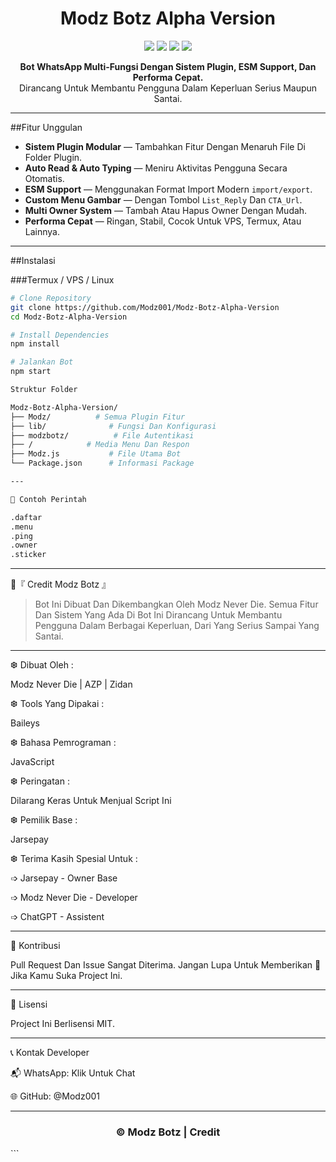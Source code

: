 <h1 align="center">Modz Botz Alpha Version</h1>
<p align="center">
  <img src="https://img.shields.io/github/stars/Modz001/Modz-Botz-Alpha-Version?style=flat-square" />
  <img src="https://img.shields.io/github/forks/Modz001/Modz-Botz-Alpha-Version?style=flat-square" />
  <img src="https://img.shields.io/github/license/Modz001/Modz-Botz-Alpha-Version?style=flat-square" />
  <img src="https://img.shields.io/badge/Made%20With-JavaScript-yellow?style=flat-square&logo=javascript" />
</p>

<p align="center">
  <b>Bot WhatsApp Multi-Fungsi Dengan Sistem Plugin, ESM Support, Dan Performa Cepat.</b><br>
  Dirancang Untuk Membantu Pengguna Dalam Keperluan Serius Maupun Santai.
</p>

---

##Fitur Unggulan

- **Sistem Plugin Modular** — Tambahkan Fitur Dengan Menaruh File Di Folder Plugin.
- **Auto Read & Auto Typing** — Meniru Aktivitas Pengguna Secara Otomatis.
- **ESM Support** — Menggunakan Format Import Modern `import/export`.
- **Custom Menu Gambar** — Dengan Tombol `List_Reply` Dan `CTA_Url`.
- **Multi Owner System** — Tambah Atau Hapus Owner Dengan Mudah.
- **Performa Cepat** — Ringan, Stabil, Cocok Untuk VPS, Termux, Atau Lainnya.

---

##Instalasi

###Termux / VPS / Linux

```bash
# Clone Repository
git clone https://github.com/Modz001/Modz-Botz-Alpha-Version
cd Modz-Botz-Alpha-Version

# Install Dependencies
npm install

# Jalankan Bot
npm start

```
```bash
Struktur Folder

Modz-Botz-Alpha-Version/
├── Modz/          # Semua Plugin Fitur
├── lib/              # Fungsi Dan Konfigurasi
├── modzbotz/          # File Autentikasi
├── /            # Media Menu Dan Respon
├── Modz.js           # File Utama Bot
└── Package.json      # Informasi Package

---
```
```bash
🧪 Contoh Perintah

.daftar
.menu
.ping
.owner
.sticker
```

---

🏅『 Credit Modz Botz 』

> Bot Ini Dibuat Dan Dikembangkan Oleh Modz Never Die.
Semua Fitur Dan Sistem Yang Ada Di Bot Ini Dirancang Untuk Membantu Pengguna Dalam Berbagai Keperluan, Dari Yang Serius Sampai Yang Santai.




---

❆ Dibuat Oleh :

Modz Never Die | AZP | Zidan

❆ Tools Yang Dipakai :

Baileys

❆ Bahasa Pemrograman :

JavaScript

❆ Peringatan :

Dilarang Keras Untuk Menjual Script Ini

❆ Pemilik Base :

Jarsepay

❆ Terima Kasih Spesial Untuk :

➩ Jarsepay - Owner Base

➩ Modz Never Die - Developer

➩ ChatGPT - Assistent



---

🤝 Kontribusi

Pull Request Dan Issue Sangat Diterima.
Jangan Lupa Untuk Memberikan 🌟 Jika Kamu Suka Project Ini.


---

📄 Lisensi

Project Ini Berlisensi MIT.


---

📞 Kontak Developer

📬 WhatsApp: Klik Untuk Chat

🌐 GitHub: @Modz001



---

<h3 align="center">© Modz Botz | Credit</h3>
```
